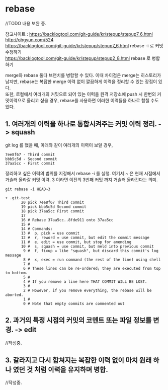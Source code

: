 # rebase

//TODO 내용 보완 중.

참고사이트 : https://backlogtool.com/git-guide/kr/stepup/stepup7_6.html  
http://ohgyun.com/524  
https://backlogtool.com/git-guide/kr/stepup/stepup7_6.html  rebase -i 로 커밋 수정하기  
https://backlogtool.com/git-guide/kr/stepup/stepup2_8.html   rebase 로 병합하기  

merge와 rebase 둘다 브랜치를 병합할 수 있다. 이때 차이점은 merge는 히스토리가 남지만, rebase는 복잡한 merge 이력 없이 깔끔하게 이력을 정리할 수 있는 장점이 있다.  
또한, 로컬에서 여러개의 커밋으로 되어 있는 이력을 원격 저장소에 push 시 한번의 커밋이력으로 올리고 싶을 경우, rebase를 사용하면 이러한 이력들을 하나로 합칠 수도 있다.  

## 1. 여러개의 이력을 하나로 통합시켜주는 커밋 이력 정리. -> squash

git log 를 했을 때, 아래와 같이 여러개의 이력이 보일 경우,
```
7ee8f67 - Third commit
bbb5c5d - Second commit
37aa5cc - First commit
```

정리하고 싶은 이력의 범위를 지정해서 rebase -i 를 실행.
여기서 ~ 은 현재 시점에서 거슬러 올라갈 커밋 이력. 3 이라면 이전의 3번째 커밋 까지 거슬러 올라간다는 의미.
```
git rebase -i HEAD~3

+ .git-test
       20 pick 7ee8f67 Third commit
       19 pick bbb5c5d Second commit
       18 pick 37aa5cc First commit
       17
       16 # Rebase 37aa5cc..8fde911 onto 37aa5cc
       15 #
       14 # Commands:
       13 #  p, pick = use commit
       12 #  r, reword = use commit, but edit the commit message
       11 #  e, edit = use commit, but stop for amending
       10 #  s, squash = use commit, but meld into previous commit
        9 #  f, fixup = like "squash", but discard this commit's log message
        8 #  x, exec = run command (the rest of the line) using shell
        7 #
        6 # These lines can be re-ordered; they are executed from top to bottom.
        5 #
        4 # If you remove a line here THAT COMMIT WILL BE LOST.
        3 #
        2 # However, if you remove everything, the rebase will be aborted.
        1 #
        0 # Note that empty commits are commented out
```

## 2. 과거의 특정 시점의 커밋의 코멘트 또는 파일 정보를 변경. -> edit

//작성중.

## 3. 갈라지고 다시 합쳐지는 복잡한 이력 없이 마치 원래 하나 였던 것 처럼 이력을 유지하며 병합.

//작성중.
